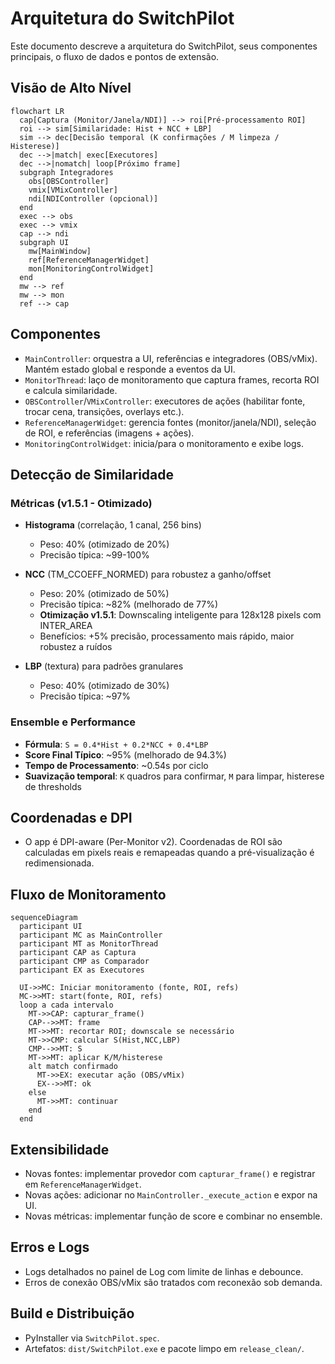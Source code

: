 # Arquitetura do SwitchPilot

Este documento descreve a arquitetura do SwitchPilot, seus componentes principais, o fluxo de dados e pontos de extensão.

## Visão de Alto Nível

```mermaid
flowchart LR
  cap[Captura (Monitor/Janela/NDI)] --> roi[Pré-processamento ROI]
  roi --> sim[Similaridade: Hist + NCC + LBP]
  sim --> dec[Decisão temporal (K confirmações / M limpeza / Histerese)]
  dec -->|match| exec[Executores]
  dec -->|nomatch| loop[Próximo frame]
  subgraph Integradores
    obs[OBSController]
    vmix[VMixController]
    ndi[NDIController (opcional)]
  end
  exec --> obs
  exec --> vmix
  cap --> ndi
  subgraph UI
    mw[MainWindow]
    ref[ReferenceManagerWidget]
    mon[MonitoringControlWidget]
  end
  mw --> ref
  mw --> mon
  ref --> cap
```

## Componentes

- `MainController`: orquestra a UI, referências e integradores (OBS/vMix). Mantém estado global e responde a eventos da UI.
- `MonitorThread`: laço de monitoramento que captura frames, recorta ROI e calcula similaridade.
- `OBSController`/`VMixController`: executores de ações (habilitar fonte, trocar cena, transições, overlays etc.).
- `ReferenceManagerWidget`: gerencia fontes (monitor/janela/NDI), seleção de ROI, e referências (imagens + ações).
- `MonitoringControlWidget`: inicia/para o monitoramento e exibe logs.

## Detecção de Similaridade

### Métricas (v1.5.1 - Otimizado)

- **Histograma** (correlação, 1 canal, 256 bins)
  - Peso: 40% (otimizado de 20%)
  - Precisão típica: ~99-100%
  
- **NCC** (TM_CCOEFF_NORMED) para robustez a ganho/offset
  - Peso: 20% (otimizado de 50%)
  - Precisão típica: ~82% (melhorado de 77%)
  - **Otimização v1.5.1**: Downscaling inteligente para 128x128 pixels com INTER_AREA
  - Benefícios: +5% precisão, processamento mais rápido, maior robustez a ruídos
  
- **LBP** (textura) para padrões granulares
  - Peso: 40% (otimizado de 30%)
  - Precisão típica: ~97%

### Ensemble e Performance

- **Fórmula**: `S = 0.4*Hist + 0.2*NCC + 0.4*LBP`
- **Score Final Típico**: ~95% (melhorado de 94.3%)
- **Tempo de Processamento**: ~0.54s por ciclo
- **Suavização temporal**: `K` quadros para confirmar, `M` para limpar, histerese de thresholds

## Coordenadas e DPI

- O app é DPI-aware (Per-Monitor v2). Coordenadas de ROI são calculadas em pixels reais e remapeadas quando a pré-visualização é redimensionada.

## Fluxo de Monitoramento

```mermaid
sequenceDiagram
  participant UI
  participant MC as MainController
  participant MT as MonitorThread
  participant CAP as Captura
  participant CMP as Comparador
  participant EX as Executores

  UI->>MC: Iniciar monitoramento (fonte, ROI, refs)
  MC->>MT: start(fonte, ROI, refs)
  loop a cada intervalo
    MT->>CAP: capturar_frame()
    CAP-->>MT: frame
    MT->>MT: recortar ROI; downscale se necessário
    MT->>CMP: calcular S(Hist,NCC,LBP)
    CMP-->>MT: S
    MT->>MT: aplicar K/M/histerese
    alt match confirmado
      MT->>EX: executar ação (OBS/vMix)
      EX-->>MT: ok
    else
      MT->>MT: continuar
    end
  end
```

## Extensibilidade

- Novas fontes: implementar provedor com `capturar_frame()` e registrar em `ReferenceManagerWidget`.
- Novas ações: adicionar no `MainController._execute_action` e expor na UI.
- Novas métricas: implementar função de score e combinar no ensemble.

## Erros e Logs

- Logs detalhados no painel de Log com limite de linhas e debounce.
- Erros de conexão OBS/vMix são tratados com reconexão sob demanda.

## Build e Distribuição

- PyInstaller via `SwitchPilot.spec`.
- Artefatos: `dist/SwitchPilot.exe` e pacote limpo em `release_clean/`. 